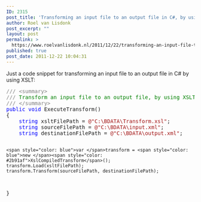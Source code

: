 ```yaml
---
ID: 2315
post_title: 'Transforming an input file to an output file in C#, by using XSLT.'
author: Roel van Lisdonk
post_excerpt: ""
layout: post
permalink: >
  https://www.roelvanlisdonk.nl/2011/12/22/transforming-an-input-file-to-an-output-file-in-c-by-using-xslt/
published: true
post_date: 2011-12-22 10:04:31
---
```

<p>Just a code snippet for transforming an input file to an output file in C# by using XSLT:</p>   <pre class="code"><span style="color: gray">/// &lt;summary&gt;
/// </span><span style="color: green">Transform an input file to an output file, by using XSLT.
</span><span style="color: gray">/// &lt;/summary&gt;
</span><span style="color: blue">public void </span>ExecuteTransform()
{
    <span style="color: blue">string </span>xsltFilePath = <span style="color: #a31515">@&quot;C:\BDATA\Transform.xsl&quot;</span>;
    <span style="color: blue">string </span>sourceFilePath = <span style="color: #a31515">@&quot;C:\BDATA\input.xml&quot;</span>;
    <span style="color: blue">string </span>destinationFilePath = <span style="color: #a31515">@&quot;C:\BDATA\output.xml&quot;</span>;

    <span style="color: blue">var </span>transform = <span style="color: blue">new </span><span style="color: #2b91af">XslCompiledTransform</span>();
    transform.Load(xsltFilePath);
    transform.Transform(sourceFilePath, destinationFilePath);
}</pre>